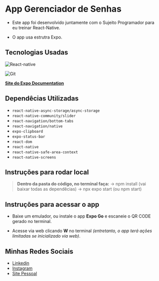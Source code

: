 
# App Gerenciador de Senhas

- Este app foi desenvolvido juntamente com o Sujeito Programador para eu treinar React-Native.

-  O app usa estrutra Expo.





## Tecnologias Usadas

![React-native](https://img.shields.io/badge/React_Native-20232A?style=for-the-badge&logo=react&logoColor=61DAFB) 

![Git](https://img.shields.io/badge/GIT-E44C30?style=for-the-badge&logo=git&logoColor=white)

[**Site do Expo Documentation**](https://docs.expo.dev)








## **Dependêcias Utilizadas**

- `react-native-async-storage/async-storage`
- `react-native-community/slider`
- `react-navigation/bottom-tabs`
- `react-navigation/native`
- `expo-clipboard`
- `expo-status-bar`
- `react-dom`
- `react-native`
- `react-native-safe-area-context`
- `react-native-screens`

## **Instruções para rodar local**

>   **Dentro da pasta do código, no terminal faça:**
    -> npm install (vai baixar todas as dependêcias)
    -> npx expo start (ou npm start)
    

## **Instruções para acessar o app**

- Baixe um emulador, ou instale o app **Expo Go** e escaneie o QR CODE gerado no terminal.

- Acesse via web clicando **W** no terminal *(entretanto, o app terá ações limitadas se inicializado via web)*.













## **Minhas Redes Sociais**

- [Linkedin](https://www.linkedin.com/in/vinicius-pereira-polli17)
- [Instagram](https://www.instagram.com/eu_viniipp/)
- [Site Pessoal](https://viniipp.github.io/New-Portifolio/)





